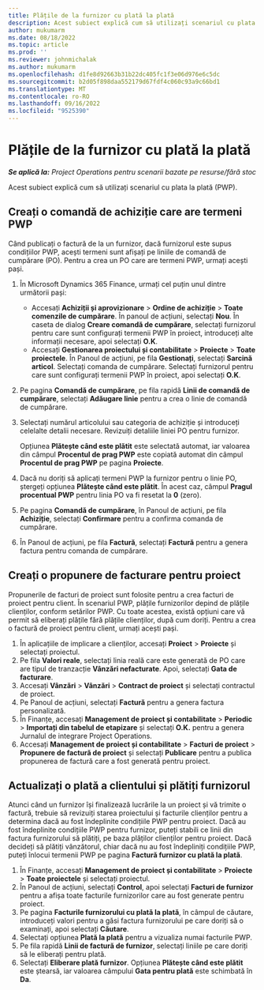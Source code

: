 ```yaml
---
title: Plățile de la furnizor cu plată la plată
description: Acest subiect explică cum să utilizați scenariul cu plata la plată (PWP).
author: mukumarm
ms.date: 08/18/2022
ms.topic: article
ms.prod: ''
ms.reviewer: johnmichalak
ms.author: mukumarm
ms.openlocfilehash: d1fe8d92663b31b22dc405fc1f3e06d976e6c5dc
ms.sourcegitcommit: b2d05f898daa552179d67fdf4c060c93a9c66bd1
ms.translationtype: MT
ms.contentlocale: ro-RO
ms.lasthandoff: 09/16/2022
ms.locfileid: "9525390"
---
```

# <a name="pay-when-paid-vendor-payments"></a>Plățile de la furnizor cu plată la plată

_**Se aplică la:** Project Operations pentru scenarii bazate pe resurse/fără stoc_

Acest subiect explică cum să utilizați scenariul cu plata la plată (PWP).

## <a name="create-a-purchase-order-that-has-pwp-terms"></a>Creați o comandă de achiziție care are termeni PWP

Când publicați o factură de la un furnizor, dacă furnizorul este supus condițiilor PWP, acești termeni sunt afișați pe liniile de comandă de cumpărare (PO). Pentru a crea un PO care are termeni PWP, urmați acești pași.

1. În Microsoft Dynamics 365 Finance, urmați cel puțin unul dintre următorii pași:

    - Accesați **Achiziții și aprovizionare** \> **Ordine de achiziție** \> **Toate comenzile de cumpărare**. În panoul de acțiuni, selectați **Nou**. În caseta de dialog **Creare comandă de cumpărare**, selectați furnizorul pentru care sunt configurați termenii PWP în proiect, introduceți alte informații necesare, apoi selectați **O.K**.
    - Accesați **Gestionarea proiectului și contabilitate** \> **Proiecte** \> **Toate proiectele**. În Panoul de acțiuni, pe fila **Gestionați**, selectați **Sarcină articol**. Selectați comanda de cumpărare. Selectați furnizorul pentru care sunt configurați termenii PWP în proiect, apoi selectați **O.K**.

2. Pe pagina **Comandă de cumpărare**, pe fila rapidă **Linii de comandă de cumpărare**, selectați **Adăugare linie** pentru a crea o linie de comandă de cumpărare.
3. Selectați numărul articolului sau categoria de achiziție și introduceți celelalte detalii necesare. Revizuiți detaliile liniei PO pentru furnizor.

    Opțiunea **Plătește când este plătit** este selectată automat, iar valoarea din câmpul **Procentul de prag PWP** este copiată automat din câmpul **Procentul de prag PWP** pe pagina **Proiecte**.

4. Dacă nu doriți să aplicați termeni PWP la furnizor pentru o linie PO, ștergeți opțiunea **Plătește când este plătit**. În acest caz, câmpul **Pragul procentual PWP** pentru linia PO va fi resetat la **0** (zero).
5. Pe pagina **Comandă de cumpărare**, în Panoul de acțiuni, pe fila **Achiziție**, selectați **Confirmare** pentru a confirma comanda de cumpărare.
6. În Panoul de acțiuni, pe fila **Factură**, selectați **Factură** pentru a genera factura pentru comanda de cumpărare.

## <a name="create-a-project-invoice-proposal"></a>Creați o propunere de facturare pentru proiect

Propunerile de facturi de proiect sunt folosite pentru a crea facturi de proiect pentru client. În scenariul PWP, plățile furnizorilor depind de plățile clienților, conform setărilor PWP. Cu toate acestea, există opțiuni care vă permit să eliberați plățile fără plățile clienților, după cum doriți. Pentru a crea o factură de proiect pentru client, urmați acești pași.

1. În aplicațiile de implicare a clienților, accesați **Proiect** \> **Proiecte** și selectați proiectul.
2. Pe fila **Valori reale**, selectați linia reală care este generată de PO care are tipul de tranzacție **Vânzări nefacturate**. Apoi, selectați **Gata de facturare**.
3. Accesați **Vânzări** \> **Vânzări** \> **Contract de proiect** și selectați contractul de proiect.
4. Pe Panoul de acțiuni, selectați **Factură** pentru a genera factura personalizată.
5. În Finanțe, accesați **Management de proiect și contabilitate** \> **Periodic** \> **Importați din tabelul de etapizare** și selectați **O.K.** pentru a genera Jurnalul de integrare Project Operations.
6. Accesați **Management de proiect și contabilitate** \> **Facturi de proiect** \> **Propunere de factură de proiect** și selectați **Publicare** pentru a publica propunerea de factură care a fost generată pentru proiect.

## <a name="update-a-customer-payment-and-pay-the-vendor"></a>Actualizați o plată a clientului și plătiți furnizorul

Atunci când un furnizor își finalizează lucrările la un proiect și vă trimite o factură, trebuie să revizuiți starea proiectului și facturile clienților pentru a determina dacă au fost îndeplinite condițiile PWP pentru proiect. Dacă au fost îndeplinite condițiile PWP pentru furnizor, puteți stabili ce linii din factura furnizorului să plătiți, pe baza plăților clienților pentru proiect. Dacă decideți să plătiți vânzătorul, chiar dacă nu au fost îndepliniți condițiile PWP, puteți înlocui termenii PWP pe pagina **Factură furnizor cu plată la plată**.

1. În Finanțe, accesați **Management de proiect și contabilitate** \> **Proiecte** \> **Toate proiectele** și selectați proiectul.
2. În Panoul de acțiuni, selectați **Control**, apoi selectați **Facturi de furnizor** pentru a afișa toate facturile furnizorilor care au fost generate pentru proiect.
3. Pe pagina **Facturile furnizorului cu plată la plată**, în câmpul de căutare, introduceți valori pentru a găsi factura furnizorului pe care doriți să o examinați, apoi selectați **Căutare**.
4. Selectați opțiunea **Plată la plată** pentru a vizualiza numai facturile PWP.
5. Pe fila rapidă **Linii de factură de furnizor**, selectați liniile pe care doriți să le eliberați pentru plată.
6. Selectați **Eliberare plată furnizor**. Opțiunea **Plătește când este plătit** este ștearsă, iar valoarea câmpului **Gata pentru plată** este schimbată în **Da**.
